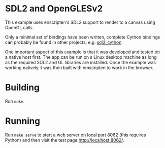 # SDL2 and OpenGLESv2

This example uses enscripten's SDL2 support to render to a canvas using
OpenGL calls.

Only a minimal set of bindings have been written, complete Cython bindings
can probably be found in other projects, e.g.
[sdl2_cython](https://pypi.python.org/pypi/sdl2_cython/).

One important aspect of this example is that it was developed and tested on
a native host first. The app can be run on a Linux desktop machine as long
as the required SDL2 and GL libraries are installed. Once the example was
working natively it was then built with emscripten to work in the browser.

# Building

Run ```make```.

# Running

Run ```make serve``` to start a web server on local port 8062 (this requires
Python) and then visit the test page
[http://localhost:8062/](http://localhost:8062/).
